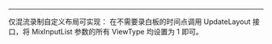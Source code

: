 <Title>录制过程中，房间内的白板不需要录制了，要如何操作？</Title>


---

仅混流录制自定义布局可实现：
在不需要录白板的时间点调用 UpdateLayout 接口，将 MixInputList 参数的所有 ViewType 均设置为 1 即可。